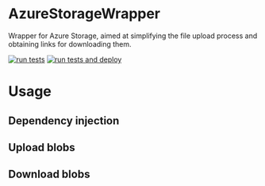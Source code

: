 # AzureStorageWrapper

Wrapper for Azure Storage, aimed at simplifying the file upload process and obtaining links for downloading them.

[![run tests](https://github.com/sergiobarriel/azure.storage.wrapper/actions/workflows/runt-tests.yml/badge.svg?branch=dev)](https://github.com/sergiobarriel/azure.storage.wrapper/actions/workflows/run-tests.yml) 
[![run tests and deploy](https://github.com/sergiobarriel/azure.storage.wrapper/actions/workflows/run-tests-and-deploy.yml/badge.svg?branch=main)](https://github.com/sergiobarriel/azure.storage.wrapper/actions/workflows/run-tests-and-deploy.yml)

# Usage

## Dependency injection

## Upload blobs

## Download blobs